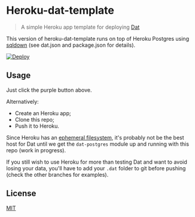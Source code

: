 Heroku-dat-template
===================
> A simple Heroku app template for deploying [Dat](http://github.com/maxogden/dat)

This version of heroku-dat-template runs on top of Heroku Postgres using [sqldown](https://github.com/calvinmetcalf/SQLdown) (see dat.json and package.json for details).

[![Deploy](https://www.herokucdn.com/deploy/button.png)](https://heroku.com/deploy?template=https://github.com/bmpvieira/heroku-dat-template/tree/postgres)

<!-- https://devcenter.heroku.com/articles/heroku-button -->
<!-- http://expeditedssl.com/heroku-button-maker -->

Usage
-----
Just click the purple button above.

Alternatively:
- Create an Heroku app;
- Clone this repo;
- Push it to Heroku.

Since Heroku has an [ephemeral filesystem](https://devcenter.heroku.com/articles/dynos#ephemeral-filesystem), it's probably not be the best host for Dat until we get the `dat-postgres` module up and running with this repo (work in progress).

If you still wish to use Heroku for more than testing Dat and want to avoid losing your data, you'll have to add your ```.dat``` folder to git before pushing (check the other branches for examples).

License
-------
[MIT](https://raw.github.com/bmpvieira/heroku-dat/master/LICENSE)

